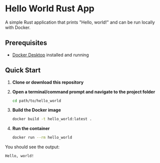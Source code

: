 # Hello World Rust App

A simple Rust application that prints "Hello, world!" and can be run locally with Docker.

## Prerequisites

- [Docker Desktop](https://www.docker.com/products/docker-desktop/) installed and running

## Quick Start

1. **Clone or download this repository**

2. **Open a terminal/command prompt and navigate to the project folder**
   ```bash
   cd path/to/hello_world
   ```

3. **Build the Docker image**
   ```bash
   docker build -t hello_world:latest .
   ```

4. **Run the container**
   ```bash
   docker run --rm hello_world
   ```

You should see the output:
```
Hello, world!
```
